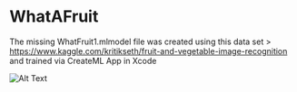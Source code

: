 # WhatAFruit

The missing WhatFruit1.mlmodel file was created using this data set > https://www.kaggle.com/kritikseth/fruit-and-vegetable-image-recognition
and trained via CreateML App in Xcode

![Alt Text](https://giphy.com/embed/uyqmIUnATQZLGBeVen)
